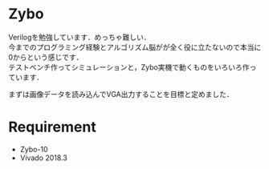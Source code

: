 # Zybo
Verilogを勉強しています．めっちゃ難しい．  
今までのプログラミング経験とアルゴリズム脳がが全く役に立たないので本当に0からという感じです．  
テストベンチ作ってシミュレーションと，Zybo実機で動くものをいろいろ作っています．  

まずは画像データを読み込んでVGA出力することを目標と定めました．

# Requirement
- Zybo-10
- Vivado 2018.3
